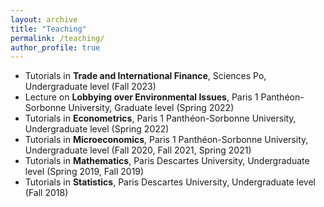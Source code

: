 ```yaml
---
layout: archive
title: "Teaching"
permalink: /teaching/
author_profile: true
---
```


* Tutorials in **Trade and International Finance**, Sciences Po, Undergraduate level (Fall 2023)
* Lecture on **Lobbying over Environmental Issues**, Paris 1 Panthéon-Sorbonne University, Graduate level (Spring 2022)
* Tutorials in **Econometrics**, Paris 1 Panthéon-Sorbonne University, Undergraduate level (Spring 2022)
* Tutorials in **Microeconomics**, Paris 1 Panthéon-Sorbonne University, Undergraduate level (Fall 2020, Fall 2021, Spring 2021)
* Tutorials in **Mathematics**, Paris Descartes University, Undergraduate level (Spring 2019, Fall 2019)
* Tutorials in **Statistics**, Paris Descartes University, Undergraduate level (Fall 2018)
